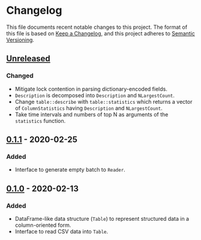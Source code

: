 # Changelog

This file documents recent notable changes to this project. The format of this
file is based on [Keep a Changelog](https://keepachangelog.com/en/1.0.0/), and
this project adheres to [Semantic
Versioning](https://semver.org/spec/v2.0.0.html).

## [Unreleased]

### Changed

- Mitigate lock contention in parsing dictionary-encoded fields.
- `Description` is decomposed into `Description` and `NLargestCount`.
- Change `table::describe` with `table::statistics` which returns
  a vector of `ColumnStatistics` having `Description` and `NLargestCount`.
- Take time intervals and numbers of top N as arguments of the `statistics`
  function.

## [0.1.1] - 2020-02-25

### Added

- Interface to generate empty batch to `Reader`.

## [0.1.0] - 2020-02-13

### Added

- DataFrame-like data structure (`Table`) to represent structured data in a
  column-oriented form.
- Interface to read CSV data into `Table`.

[Unreleased]: https://github.com/petabi/structured/compare/0.1.1...master
[0.1.1]: https://github.com/petabi/structured/tree/0.1.1...0.1.0
[0.1.0]: https://github.com/petabi/structured/tree/0.1.0
